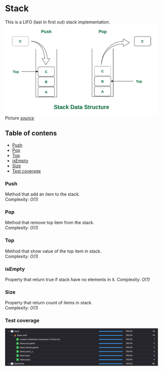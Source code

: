 # Stack
This is a LIFO (last in first out) stack implementation.  
![LIFO stack](stack.png)  
Picture [*source*](https://www.geeksforgeeks.org/stack-data-structure/)

## Table of contens
- [Push](#push)
- [Pop](#pop)
- [Top](#top)
- [isEmpty](#isEmpty)
- [Size](#size)
- [Test coverage](#test-coverage)

### Push
Method that add an item to the stack.  
Complexity: *O(1)*

### Pop
Method that remove top item from the stack.  
Complexity: *O(1)*

### Top
Method that show value of the top item in stack.  
Complexity: *O(1)*

### isEmpty
Property that return true if stack have no elements in it.
Complexity: *O(1)*

### Size
Property that return count of items in stack.  
Complexity: *O(1)*

### Test coverage
![test-coverage](StackTests.png)